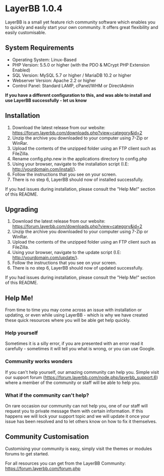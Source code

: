 # LayerBB 1.0.4
LayerBB is a small yet feature rich community software which enables you to quickly and easily start your own community. It offers great flexibility and easily customisable.

## System Requirements
* Operating System: Linux-Based
* PHP Version: 5.5.0 or higher (with the PDO & MCrypt PHP Extension Enabled)
* SQL Version: MySQL 5.7 or higher / MariaDB 10.2 or higher
* Webserver Version: Apache 2.2 or higher
* Control Panel: Standard LAMP, cPanel/WHM or DirectAdmin

**If you have a different configuration to this, and was able to install and use LayerBB successfully - let us know**

## Installation
1. Download the latest release from our website: https://forum.layerbb.com/downloads.php?view=category&id=2
2. Unzip the archive you downloaded to your computer using 7-Zip or WinRar.
3. Upload the contents of the unzipped folder using an FTP client such as FileZilla.
4. Rename config.php.new in the applications directory to config.php
5. Using your browser, navigate to the installation script (I.E: http://yourdomain.com/install/).
6. Follow the instructions that you see on your screen.
7. There is no step 6, LayerBB should now of installed successfully.

If you had issues during installation, please consult the "Help Me!" section of this README.

## Upgrading
1. Download the latest release from our website: https://forum.layerbb.com/downloads.php?view=category&id=2
2. Unzip the archive you downloaded to your computer using 7-Zip or WinRar.
3. Upload the contents of the unzipped folder using an FTP client such as FileZilla.
4. Using your browser, navigate to the update script (I.E: http://yourdomain.com/update/).
5. Follow the instructions that you see on your screen.
6. There is no step 6, LayerBB should now of updated successfully.

If you had issues during installation, please consult the "Help Me!" section of this README.

## Help Me!
From time to time you may come across an issue with installation or updating, or even while using LayerBB - which is why we have created these quick resources where you will be able get help quickly.
### Help yourself
Sometimes it is a silly error, if you are presented with an error read it carefully - sometimes it will tell you what is wrong, or you can use Google.
### Community works wonders
If you can't help yourself, our amazing community can help you. Simple visit our support forum (https://forum.layerbb.com/node.php/layerbb_support.6) where a member of the community or staff will be able to help you.
### What if the community can't help?
On rare occasion our community can not help you, one of our staff will request you to private message them with certain information. If this happens we will lock your support topic and we will update it once your issue has been resolved and to let others know on how to fix it themselves.
## Community Customisation
Customising your community is easy, simply visit the themes or modules forums to get started.

For all resources you can get from the LayerBB Community: https://forum.layerbb.com/forum.php